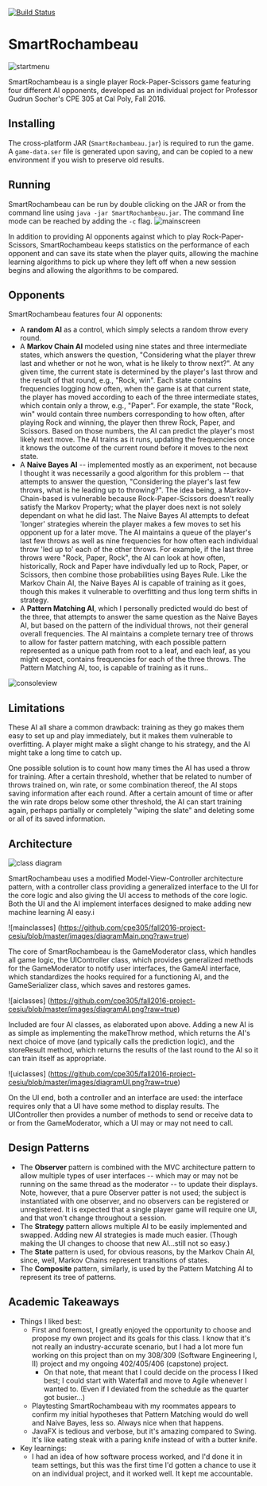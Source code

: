 [![Build Status](https://travis-ci.org/cpe305/fall2016-project-cesiu.svg?branch=master)](https://travis-ci.org/cpe305/fall2016-project-cesiu)

# SmartRochambeau
![startmenu](https://raw.githubusercontent.com/cpe305/fall2016-project-cesiu/master/images/Screen%20Shot%202016-12-08%20at%207.20.10%20PM.png)

SmartRochambeau is a single player Rock-Paper-Scissors game featuring four
different AI opponents, developed as an individual project for Professor
Gudrun Socher's CPE 305 at Cal Poly, Fall 2016.

## Installing
The cross-platform JAR (`SmartRochambeau.jar`) is required to run the game. A
`game-data.ser` file is generated upon saving, and can be copied to a new 
environment if you wish to preserve old results.

## Running
SmartRochambeau can be run by double clicking on the JAR or from the command 
line using `java -jar SmartRochambeau.jar`. The command line mode can be 
reached by adding the `-c` flag.
![mainscreen](https://raw.githubusercontent.com/cpe305/fall2016-project-cesiu/master/images/Screen%20Shot%202016-12-08%20at%207.21.31%20PM.png)

In addition to providing AI opponents against which to play Rock-Paper-Scissors,
SmartRochambeau keeps statistics on the performance of each opponent and can
save its state when the player quits, allowing the machine learning algorithms
to pick up where they left off when a new session begins and allowing the 
algorithms to be compared.

## Opponents
SmartRochambeau features four AI opponents:
* A **random AI** as a control, which simply selects a random throw every round.
* A **Markov Chain AI** modeled using nine states and three intermediate states, 
  which answers the question, "Considering what the player threw last and 
  whether or not he won, what is he likely to throw next?". At any given time, 
  the current state is determined by the player's last throw and the result of 
  that round, e.g., "Rock, win". Each state contains frequencies logging how 
  often, when the game is at that current state, the player has moved according 
  to each of the three intermediate states, which contain only a throw, e.g., 
  "Paper". For example, the state "Rock, win" would contain three numbers 
  corresponding to how often, after playing Rock and winning, the player then 
  threw Rock, Paper, and Scissors. Based on those numbers, the AI can predict 
  the player's most likely next move. The AI trains as it runs, updating the 
  frequencies once it knows the outcome of the current round before it moves to
  the next state.
* A **Naive Bayes AI** -- implemented mostly as an experiment, not because I thought
  it was necessarily a good algorithm for this problem -- that attempts to
  answer the question, "Considering the player's last few throws, what is he
  leading up to throwing?". The idea being, a Markov-Chain-based is vulnerable
  because Rock-Paper-Scissors doesn't really satisfy the Markov Property; what
  the player does next is not solely dependant on what he did last. The Naive
  Bayes AI attempts to defeat 'longer' strategies wherein the player makes a
  few moves to set his opponent up for a later move. The AI maintains a queue
  of the player's last few throws as well as nine frequencies for how often each
  individual throw 'led up to' each of the other throws. For example, if the
  last three throws were "Rock, Paper, Rock", the AI can look at how often,
  historically, Rock and Paper have indivdually led up to Rock, Paper, or
  Scissors, then combine those probabilities using Bayes Rule. Like the Markov
  Chain AI, the Naive Bayes AI is capable of training as it goes, though this
  makes it vulnerable to overfitting and thus long term shifts in strategy.
* A **Pattern Matching AI**, which I personally predicted would do best of the 
  three, that attempts to answer the same question as the Naive Bayes AI, but
  based on the pattern of the individual throws, not their general overall
  frequencies. The AI maintains a complete ternary tree of throws to allow
  for faster pattern matching, with each possible pattern represented as a
  unique path from root to a leaf, and each leaf, as you might expect, contains
  frequencies for each of the three throws. The Pattern Matching AI, too, is
  capable of training as it runs..

![consoleview](https://raw.githubusercontent.com/cpe305/fall2016-project-cesiu/master/images/Screen%20Shot%202016-12-08%20at%207.22.54%20PM.png)

## Limitations
These AI all share a common drawback: training as they go makes them easy to
set up and play immediately, but it makes them vulnerable to overfitting. A
player might make a slight change to his strategy, and the AI might take
a long time to catch up.

One possible solution is to count how many times the AI has used a throw for 
training. After a certain threshold, whether that be related to number of throws
trained on, win rate, or some combination thereof, the AI stops saving
information after each round. After a certain amount of time or after the win
rate drops below some other threshold, the AI can start training again, perhaps
partially or completely "wiping the slate" and deleting some or all of its saved
information.

## Architecture
![class diagram](https://github.com/cpe305/fall2016-project-cesiu/blob/master/diagrams/classDiagram.png?raw=true)

SmartRochambeau uses a modified Model-View-Controller architecture pattern, with
a controller class providing a generalized interface to the UI for the core
logic and also giving the UI access to methods of the core logic. Both the UI
and the AI implement interfaces designed to make adding new machine learning AI
easy.i

![mainclasses] (https://github.com/cpe305/fall2016-project-cesiu/blob/master/images/diagramMain.png?raw=true)

The core of SmartRochambeau is the GameModerator class, which handles all game
logic, the UIController class, which provides generalized methods for the 
GameModerator to notify user interfaces, the GameAI interface, which 
standardizes the hooks required for a functioning AI, and the GameSerializer
class, which saves and restores games.

![aiclasses] (https://github.com/cpe305/fall2016-project-cesiu/blob/master/images/diagramAI.png?raw=true)

Included are four AI classes, as elaborated upon above. Adding a new AI is as
simple as implementing the makeThrow method, which returns the AI's next choice
of move (and typically calls the prediction logic), and the storeResult method,
which returns the results of the last round to the AI so it can train itself
as appropriate.

![uiclasses] (https://github.com/cpe305/fall2016-project-cesiu/blob/master/images/diagramUI.png?raw=true)

On the UI end, both a controller and an interface are used: the interface
requires only that a UI have some method to display results. The UIController
then provides a number of methods to send or receive data to or from the 
GameModerator, which a UI may or may not need to call.

## Design Patterns
* The **Observer** pattern is combined with the MVC architecture pattern to 
  allow multiple types of user interfaces -- which may or may not be running on
  the same thread as the moderator -- to update their displays. Note, however,
  that a pure Observer patter is not used; the subject is instantiated with
  one observer, and no observers can be registered or unregistered. It is
  expected that a single player game will require one UI, and that won't change
  throughout a session.
* The **Strategy** pattern allows multiple AI to be easily implemented and
  swapped. Adding new AI strategies is made much easier. (Though making the UI
  changes to choose that new AI...still not so easy.)
* The **State** pattern is used, for obvious reasons, by the Markov Chain AI,
  since, well, Markov Chains represent transitions of states.
* The **Composite** pattern, similarly, is used by the Pattern Matching AI to
  represent its tree of patterns.

## Academic Takeaways
* Things I liked best:
  * First and foremost, I greatly enjoyed the opportunity to choose and propose
    my own project and its goals for this class. I know that it's not really 
    an industry-accurate scenario, but I had a lot more fun working on this
    project than on my 308/309 (Software Engineering I, II) project and my
    ongoing 402/405/406 (capstone) project.
    * On that note, that meant that I could decide on the process I liked best;
      I could start with Waterfall and move to Agile whenever I wanted to.
      (Even if I deviated from the schedule as the quarter got busier...)
  * Playtesting SmartRochambeau with my roommates appears to confirm my initial
    hypotheses that Pattern Matching would do well and Naive Bayes, less so.
    Always nice when that happens.
  * JavaFX is tedious and verbose, but it's amazing compared to Swing. It's
    like eating steak with a paring knife instead of with a butter knife.
* Key learnings:
  * I had an idea of how software process worked, and I'd done it in team
    settings, but this was the first time I'd gotten a chance to use it
    on an individual project, and it worked well. It kept me accountable.
